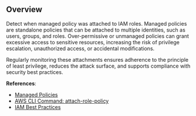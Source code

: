 ## Overview

Detect when managed policy was attached to IAM roles. Managed policies are standalone policies that can be attached to multiple identities, such as users, groups, and roles. Over-permissive or unmanaged policies can grant excessive access to sensitive resources, increasing the risk of privilege escalation, unauthorized access, or accidental modifications. 

Regularly monitoring these attachments ensures adherence to the principle of least privilege, reduces the attack surface, and supports compliance with security best practices.

**References**:
- [Managed Policies](https://docs.aws.amazon.com/IAM/latest/UserGuide/access_policies_managed-vs-inline.html)
- [AWS CLI Command: attach-role-policy](https://awscli.amazonaws.com/v2/documentation/api/latest/reference/iam/attach-role-policy.html)
- [IAM Best Practices](https://docs.aws.amazon.com/IAM/latest/UserGuide/best-practices.html)

